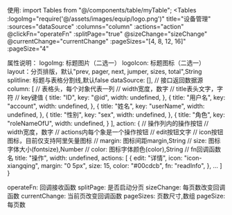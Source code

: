 使用:
import Tables from "@/components/table/myTable";
<Tables
    :logoImg="require('@/assets/images/equip/logo.png')"
    title="设备管理"
    :sources="dataSource"
    :columns="column"
    :actions="action"
    @clickFn="operateFn"
    :splitPage="true"
    @sizeChange="sizeChange"
    @currentChange="currentChange"
    :pageSizes="[4, 8, 12, 16]"
    :pageSize="4"
</Tables>

属性说明：
logoImg: 标题图片（二选一）
logoIcon: 标题图标（二选一）
layout：分页排版，默认"prev, pager, next, jumper, sizes, total",String
splitline: 标题与表格分割线,默认false
dataSource: [], // 接口返回数据源
column: [ // 表格头，每个对象代表一列
// width宽度，数字
// title表头文字，字符
// key键值
    {
        title: "ID",
        key: "@id",
        width: undefined,
    },
    {
        title: "用户名",
        key: "account",
        width: undefined,
    },
    {
        title: "姓名",
        key: "userName",
        width: undefined,
    },
    {
        title: "性别",
        key: "sex",
        width: undefined,
    },
    {
        title: "角色",
        key: "roleNameOfU",
        width: undefined,
    }
],
action: { // 操作列内的操作按钮
// width宽度，数字
// actions内每个象是一个操作按钮
// edit按钮文字
// icon按钮图标，目前仅支持阿里矢量图标
// margin: 图标间距margin,String
// size: 图标字体大小(fontsize),Number
// color: 图标字体颜色(color),String
// fn回调函数名
    title: "操作",
    width: undefined,
    actions: [
        {
            edit: "详情",
            icon: "icon-xiangqing",
            margin: "0 5px",
            size: 15,
            color: "#00cdcb",
            fn: "readInfo",
        },
        ...
    ]
}

operateFn: 回调接收函数
splitPage: 是否启动分页
sizeChange: 每页数改变回调函数
currentChange: 当前页改变回调函数
pageSizes: 页数尺寸,数组
pageSize: 每页数
